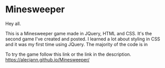# Minesweeper
Hey all.

This is a Minesweeper game made in JQuery, HTML and CSS. It's the second game I've created and posted. I learned a lot about styling in CSS and it was my first time using JQuery. The majority of the code is in 

To try the game follow this link or the link in the description. https://alecjann.github.io/Minesweeper/
